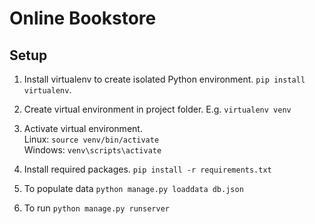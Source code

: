 # Online Bookstore

## Setup
1. Install virtualenv to create isolated Python environment. `pip install virtualenv`.
2. Create virtual environment in project folder. E.g. `virtualenv venv`

3. Activate virtual environment. \
Linux: `source venv/bin/activate`  
Windows: `venv\scripts\activate`

4. Install required packages. 
`pip install -r requirements.txt`

5. To populate data
`python manage.py loaddata db.json`

6. To run
`python manage.py runserver`